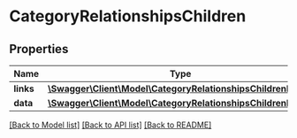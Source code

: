 # CategoryRelationshipsChildren

## Properties
Name | Type | Description | Notes
------------ | ------------- | ------------- | -------------
**links** | [**\Swagger\Client\Model\CategoryRelationshipsChildrenLinks**](CategoryRelationshipsChildrenLinks.md) |  | [optional] 
**data** | [**\Swagger\Client\Model\CategoryRelationshipsChildrenData[]**](CategoryRelationshipsChildrenData.md) |  | [optional] 

[[Back to Model list]](../../README.md#documentation-for-models) [[Back to API list]](../../README.md#documentation-for-api-endpoints) [[Back to README]](../../README.md)

